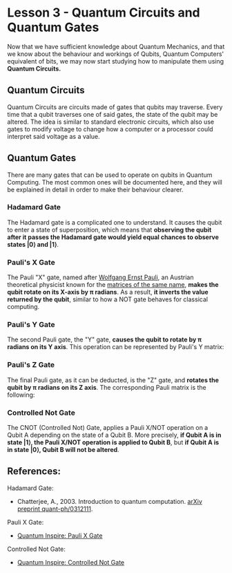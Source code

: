<h1 class="centered">Lesson 3 - Quantum Circuits and Quantum Gates</h1>

Now that we have sufficient knowledge about Quantum Mechanics, and that we know about the behaviour and workings of
Qubits, Quantum Computers' equivalent of bits, we may now start studying how to manipulate them using **Quantum Circuits.**

## Quantum Circuits

Quantum Circuits are circuits made of gates that qubits may traverse. Every time that a qubit traverses one of said
gates, the state of the qubit may be altered. The idea is similar to standard electronic circuits, which also
use gates to modify voltage to change how a computer or a processor could interpret said voltage as a value.

## Quantum Gates

There are many gates that can be used to operate on qubits in Quantum Computing. The most common ones will be
documented here, and they will be explained in detail in order to make their behaviour clearer.

<h3 class="h3-subheader">Hadamard Gate</h3>

The Hadamard gate is a complicated one to understand. It causes the qubit to enter a state of superposition, 
which means that **observing the qubit after it passes the Hadamard gate would yield equal chances to observe states  |0⟩ and |1⟩**.

<!-- TODO: Add a mathematical description of Hadamard Gate -->

<h3 class="h3-subheader">Pauli's X Gate</h3>

The Pauli "X" gate, named after [Wolfgang Ernst Pauli][w-pauli], an Austrian theoretical physicist known for the [matrices of the same name][pauli-matrices], **makes the qubit rotate on its X-axis by π radians**. As a result, **it inverts the value returned by the qubit**, similar to how a NOT gate behaves for classical computing.

<!-- TODO: Add a mathematical description of Pauli X Gate -->

<h3 class="h3-subheader">Pauli's Y Gate</h3>

The second Pauli gate, the "Y" gate, **causes the qubit to rotate by π radians on its Y axis**. This operation can be represented by Pauli's Y matrix:

<!-- TODO: Add a mathematical description of Pauli Y Gate -->

<h3 class="h3-subheader">Pauli's Z Gate</h3>

The final Pauli gate, as it can be deducted, is the "Z" gate, and **rotates the qubit by π radians on its Z axis**. The corresponding Pauli matrix is the following:

<!-- TODO: Add a mathematical description of Pauli Z Gate -->

<h3 class="h3-subheader">Controlled Not Gate</h3>

The CNOT (Controlled Not) Gate, applies a Pauli X/NOT operation on a Qubit A depending on the state of a Qubit B.
More precisely, **if Qubit A is in state |1⟩, the Pauli X/NOT operation is applied to Qubit B**,
but **if Qubit A is in state |0⟩, Qubit B will not be altered**.

## References:

Hadamard Gate:

- Chatterjee, A., 2003. Introduction to quantum computation. [arXiv preprint quant-ph/0312111][arxiv-chatterjee].

Pauli X Gate:

- [Quantum Inspire: Pauli X Gate][qi-pauli-xgate]

Controlled Not Gate:

- [Quantum Inspire: Controlled Not Gate][qi-cnot-gate]

[w-pauli]: https://en.wikipedia.org/wiki/Wolfgang_Pauli
[pauli-matrices]: https://en.wikipedia.org/wiki/Pauli_matrices

[arxiv-chatterjee]: https://arxiv.org/abs/quant-ph/0312111
[qi-pauli-xgate]: https://www.quantum-inspire.com/kbase/pauli-x/

[qi-cnot-gate]: https://www.quantum-inspire.com/kbase/cnot/